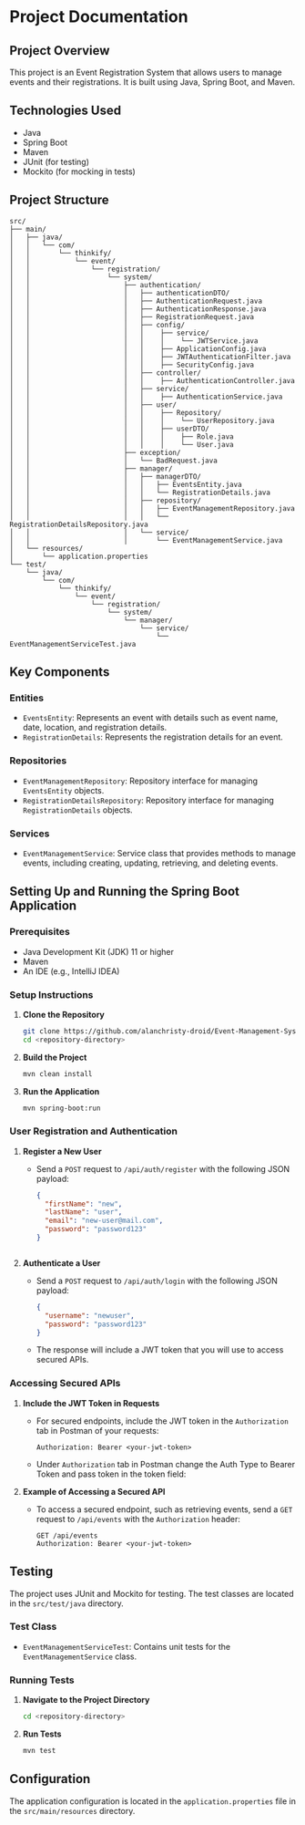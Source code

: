 # Project Documentation

## Project Overview

This project is an Event Registration System that allows users to manage events and their registrations. It is built using Java, Spring Boot, and Maven.

## Technologies Used

- Java
- Spring Boot
- Maven
- JUnit (for testing)
- Mockito (for mocking in tests)

## Project Structure

```
src/
├── main/
│   ├── java/
│   │   └── com/
│   │       └── thinkify/
│   │           └── event/
│   │               └── registration/
│   │                   └── system/
│   │                       ├── authentication/
│   │                       │   ├── authenticationDTO/
│   │                       │   ├── AuthenticationRequest.java
│   │                       │   ├── AuthenticationResponse.java
│   │                       │   ├── RegistrationRequest.java
│   │                       │   ├── config/
│   │                       │   │    ├── service/
│   │                       │   │    │    └── JWTService.java
│   │                       │   │    ├── ApplicationConfig.java
│   │                       │   │    ├── JWTAuthenticationFilter.java
│   │                       │   │    ├── SecurityConfig.java
│   │                       │   ├── controller/
│   │                       │   │    ├── AuthenticationController.java
│   │                       │   ├── service/
│   │                       │   │    ├── AuthenticationService.java
│   │                       │   ├── user/
│   │                       │   │    ├── Repository/
│   │                       │   │    │    └── UserRepository.java
│   │                       │   │    ├── userDTO/
│   │                       │   │    │    ├── Role.java
│   │                       │   │    │    └── User.java
│   │                       ├── exception/
│   │                       │   └── BadRequest.java
│   │                       ├── manager/
│   │                       │   ├── managerDTO/
│   │                       │   │   ├── EventsEntity.java
│   │                       │   │   └── RegistrationDetails.java
│   │                       │   ├── repository/
│   │                       │   │   ├── EventManagementRepository.java
│   │                       │   │   └── RegistrationDetailsRepository.java
│   │                       │   └── service/
│   │                       │       └── EventManagementService.java
│   └── resources/
│       └── application.properties
└── test/
    └── java/
        └── com/
            └── thinkify/
                └── event/
                    └── registration/
                        └── system/
                            └── manager/
                                └── service/
                                    └── EventManagementServiceTest.java
```

## Key Components

### Entities

- `EventsEntity`: Represents an event with details such as event name, date, location, and registration details.
- `RegistrationDetails`: Represents the registration details for an event.

### Repositories

- `EventManagementRepository`: Repository interface for managing `EventsEntity` objects.
- `RegistrationDetailsRepository`: Repository interface for managing `RegistrationDetails` objects.

### Services

- `EventManagementService`: Service class that provides methods to manage events, including creating, updating, retrieving, and deleting events.

## Setting Up and Running the Spring Boot Application

### Prerequisites

- Java Development Kit (JDK) 11 or higher
- Maven
- An IDE (e.g., IntelliJ IDEA)

### Setup Instructions

1. **Clone the Repository**

   ```sh
   git clone https://github.com/alanchristy-droid/Event-Management-System.git
   cd <repository-directory>
   ```

2. **Build the Project**

   ```sh
   mvn clean install
   ```

3. **Run the Application**
   ```sh
   mvn spring-boot:run
   ```

### User Registration and Authentication

1. **Register a New User**

   - Send a `POST` request to `/api/auth/register` with the following JSON payload:
     ```json
     {
       "firstName": "new",
       "lastName": "user",
       "email": "new-user@mail.com",
       "password": "password123"
     }
     ```

   ```

   ```

2. **Authenticate a User**
   - Send a `POST` request to `/api/auth/login` with the following JSON payload:
     ```json
     {
       "username": "newuser",
       "password": "password123"
     }
     ```
   - The response will include a JWT token that you will use to access secured APIs.

### Accessing Secured APIs

1. **Include the JWT Token in Requests**

   - For secured endpoints, include the JWT token in the `Authorization` tab in Postman of your requests:
     ```http
     Authorization: Bearer <your-jwt-token>
     ```
   - Under `Authorization` tab in Postman change the Auth Type to Bearer Token and pass token in the token field:

2. **Example of Accessing a Secured API**
   - To access a secured endpoint, such as retrieving events, send a `GET` request to `/api/events` with the `Authorization` header:
     ```http
     GET /api/events
     Authorization: Bearer <your-jwt-token>
     ```

## Testing

The project uses JUnit and Mockito for testing. The test classes are located in the `src/test/java` directory.

### Test Class

- `EventManagementServiceTest`: Contains unit tests for the `EventManagementService` class.

### Running Tests

1. **Navigate to the Project Directory**

   ```sh
   cd <repository-directory>
   ```

2. **Run Tests**
   ```sh
   mvn test
   ```

## Configuration

The application configuration is located in the `application.properties` file in the `src/main/resources` directory.
